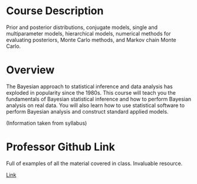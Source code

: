 # Course Description

Prior and posterior distributions, conjugate models, single and multiparameter models, hierarchical models, numerical methods for evaluating posteriors, Monte Carlo methods, and Markov chain Monte Carlo.

# Overview

The Bayesian approach to statistical inference and data analysis has exploded in popularity since the 1980s. This course will teach you the fundamentals of Bayesian statistical inference and how to perform Bayesian analysis on real data. You will also learn how to use statistical software to perform Bayesian analysis and construct standard applied models.

(Information taken from syllabus)

# Professor Github Link

Full of examples of all the material covered in class. Invaluable resource.

[Link](https://github.com/jfrench/BayesianStatistics)